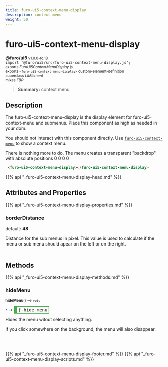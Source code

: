 ```yaml
---
title: furo-ui5-context-menu-display
description: context menu
weight: 50
---
```


# furo-ui5-context-menu-display
**@furo/ui5** <small>v1.0.0-rc.18</small>
<br>`import '@furo/ui5/src/furo-ui5-context-menu-display.js';`<small>
<br>exports *FuroUi5ContextMenuDisplay* js
<br>exports `<furo-ui5-context-menu-display>` custom-element-definition
<br>superclass *LitElement*
<br> mixes *FBP*</small>

> **Summary:** context menu

## Description

The furo-ui5-context-menu-display is the display element for furo-ui5-context-menu and submenus.
Place this component as high as needed in your dom.

You should not interact with this component directly. Use [`furo-ui5-context-menu`](?t=FuroUi5ContextMenu) to show a context menu.

There is nothing more to do. The menu creates a transparent "backdrop" with absolute positions 0 0 0 0

```html
 <furo-ui5-context-menu-display></furo-ui5-context-menu-display>
```

{{% api "_furo-ui5-context-menu-display-head.md" %}}

## Attributes and Properties
{{% api "_furo-ui5-context-menu-display-properties.md" %}}






### **borderDistance**
default: **48**</small>

Distance for the sub menus in pixel. This value is used to calculate if the menu or sub menu should apear on the left or on the right.
<br><br>


## Methods
{{% api "_furo-ui5-context-menu-display-methods.md" %}}



### **hideMenu**
<small>**hideMenu**() ⟹ `void`</small>

<small>`*`</small> →
<span  style="border-width:2px 2px 2px 10px; border-style: solid;border-color:  rgb(76, 175, 80);font-family:monospace; padding:2px 4px;">ƒ-hide-menu</span>

Hides the menu witout selecting anything.

If you click somewhere on the background, the menu will also disappear.

<br><br>







{{% api "_furo-ui5-context-menu-display-footer.md" %}}
{{% api "_furo-ui5-context-menu-display-scripts.md" %}}
